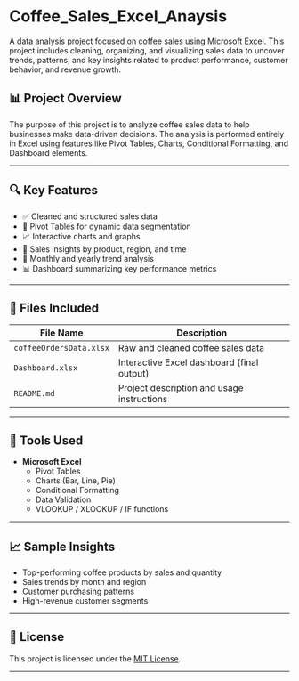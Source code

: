 # Coffee_Sales_Excel_Anaysis
A data analysis project focused on coffee sales using Microsoft Excel. This project includes cleaning, organizing, and visualizing sales data to uncover trends, patterns, and key insights related to product performance, customer behavior, and revenue growth.

## 📊 Project Overview

The purpose of this project is to analyze coffee sales data to help businesses make data-driven decisions. The analysis is performed entirely in Excel using features like Pivot Tables, Charts, Conditional Formatting, and Dashboard elements.

---

## 🔍 Key Features

- ✅ Cleaned and structured sales data  
- 📂 Pivot Tables for dynamic data segmentation  
- 📈 Interactive charts and graphs  
- 📍 Sales insights by product, region, and time  
- 📆 Monthly and yearly trend analysis  
- 📊 Dashboard summarizing key performance metrics  

---

## 📁 Files Included

| File Name                  | Description                               |
|---------------------------|-------------------------------------------|
| `coffeeOrdersData.xlsx`   | Raw and cleaned coffee sales data         |
| `Dashboard.xlsx`          | Interactive Excel dashboard (final output) |
| `README.md`               | Project description and usage instructions |

---

## 📌 Tools Used

- **Microsoft Excel**
  - Pivot Tables
  - Charts (Bar, Line, Pie)
  - Conditional Formatting
  - Data Validation
  - VLOOKUP / XLOOKUP / IF functions

---

## 📈 Sample Insights

- Top-performing coffee products by sales and quantity
- Sales trends by month and region
- Customer purchasing patterns
- High-revenue customer segments

---



## 📄 License

This project is licensed under the [MIT License](LICENSE).

---

